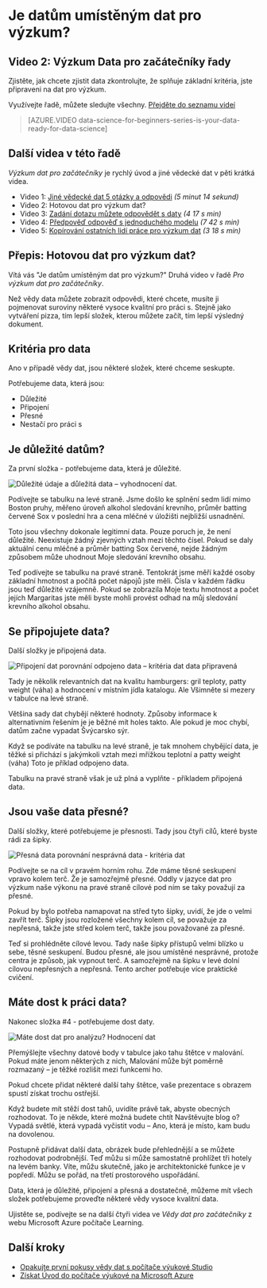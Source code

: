 <properties
   pageTitle="Je datům umístěným dat pro výzkum? Hodnocení dat | Microsoft Azure"
   description="Přečtěte si 4 kritéria pro data do provozu pro výzkum data. Výzkum dat pro začátečníky video 2 má konkrétní příklady pomoci při vyhodnocování základní údajů."
   keywords="relevantních dat, práci s daty, připravte data, kritéria dat, data připravená"
   services="machine-learning"
   documentationCenter="na"
   authors="cjgronlund"
   manager="jhubbard"
   editor="cjgronlund"/>

<tags
   ms.service="machine-learning"
   ms.devlang="na"
   ms.topic="article"
   ms.tgt_pltfrm="na"
   ms.workload="na"
   ms.date="10/20/2016"
   ms.author="cgronlun;garye"/>


# <a name="is-your-data-ready-for-data-science"></a>Je datům umístěným dat pro výzkum?

## <a name="video-2-data-science-for-beginners-series"></a>Video 2: Výzkum Data pro začátečníky řady

Zjistěte, jak chcete zjistit data zkontrolujte, že splňuje základní kritéria, jste připraveni na dat pro výzkum.

Využívejte řadě, můžete sledujte všechny. [Přejděte do seznamu videí](#other-videos-in-this-series)

> [AZURE.VIDEO data-science-for-beginners-series-is-your-data-ready-for-data-science]

## <a name="other-videos-in-this-series"></a>Další videa v této řadě

*Výzkum dat pro začátečníky* je rychlý úvod a jiné vědecké dat v pěti krátká videa.

  * Video 1: [Jiné vědecké dat 5 otázky a odpovědi](machine-learning-data-science-for-beginners-the-5-questions-data-science-answers.md) *(5 minut 14 sekund)*
  * Video 2: Hotovou dat pro výzkum dat?
  * Video 3: [Zadání dotazu můžete odpovědět s daty](machine-learning-data-science-for-beginners-ask-a-question-you-can-answer-with-data.md) *(4 17 s min)*
  * Video 4: [Předpověď odpověď s jednoduchého modelu](machine-learning-data-science-for-beginners-predict-an-answer-with-a-simple-model.md) *(7 42 s min)*
  * Video 5: [Kopírování ostatních lidí práce pro výzkum dat](machine-learning-data-science-for-beginners-copy-other-peoples-work-to-do-data-science.md) *(3 18 s min)*

## <a name="transcript-is-your-data-ready-for-data-science"></a>Přepis: Hotovou dat pro výzkum dat?

Vítá vás "Je datům umístěným dat pro výzkum?" Druhá video v řadě *Pro výzkum dat pro začátečníky*.  

Než vědy data můžete zobrazit odpovědi, které chcete, musíte ji pojmenovat suroviny některé vysoce kvalitní pro práci s. Stejně jako vytváření pizza, tím lepší složek, kterou můžete začít, tím lepší výsledný dokument.

## <a name="criteria-for-data"></a>Kritéria pro data

Ano v případě vědy dat, jsou některé složek, které chceme seskupte.

Potřebujeme data, která jsou:

  * Důležité
  * Připojení
  * Přesné
  * Nestačí pro práci s

## <a name="is-your-data-relevant"></a>Je důležité datům?

Za první složka - potřebujeme data, která je důležité.

![Důležité údaje a důležitá data – vyhodnocení dat.](./media/machine-learning-data-science-for-beginners-is-your-data-ready-for-data-science/machine-learning-data-science-relevant-and-irrelevant-data.png)

Podívejte se tabulku na levé straně. Jsme došlo ke splnění sedm lidí mimo Boston pruhy, měřeno úroveň alkohol sledování krevního, průměr batting červené Sox v poslední hra a cena mléčné v úložišti nejbližší usnadnění.

Toto jsou všechny dokonale legitimní data. Pouze poruch je, že není důležité. Neexistuje žádný zjevných vztah mezi těchto čísel. Pokud se daly aktuální cenu mléčné a průměr batting Sox červené, nejde žádným způsobem může uhodnout Moje sledování krevního obsahu.

Teď podívejte se tabulku na pravé straně. Tentokrát jsme měří každé osoby základní hmotnost a počítá počet nápojů jste měli.  Čísla v každém řádku jsou teď důležité vzájemně. Pokud se zobrazila Moje textu hmotnost a počet jejích Margaritas jste měli byste mohli provést odhad na můj sledování krevního alkohol obsahu.

## <a name="do-you-have-connected-data"></a>Se připojujete data?

Další složky je připojená data.

![Připojení dat porovnání odpojeno data – kritéria dat data připravená](./media/machine-learning-data-science-for-beginners-is-your-data-ready-for-data-science/machine-learning-data-science-connected-vs-disconnected-data.png)

Tady je několik relevantních dat na kvalitu hamburgers: gril teploty, patty weight (váha) a hodnocení v místním jídla katalogu. Ale Všimněte si mezery v tabulce na levé straně.

Většina sady dat chybějí některé hodnoty. Způsoby informace k alternativním řešením je je běžné mít holes takto. Ale pokud je moc chybí, datům začne vypadat Švýcarsko sýr.

Když se podíváte na tabulku na levé straně, je tak mnohem chybějící data, je těžké si přichází s jakýmkoli vztah mezi mřížkou teplotní a patty weight (váha) Toto je příklad odpojeno data.

Tabulku na pravé straně však je už plná a vyplňte - příkladem připojená data.

## <a name="is-your-data-accurate"></a>Jsou vaše data přesné?

Další složky, které potřebujeme je přesnosti. Tady jsou čtyři cílů, které byste rádi za šipky.

![Přesná data porovnání nesprávná data - kritéria dat](./media/machine-learning-data-science-for-beginners-is-your-data-ready-for-data-science/machine-learning-data-science-inaccurate-vs-accurate-data.png)

Podívejte se na cíl v pravém horním rohu. Zde máme těsné seskupení vpravo kolem terč. Že je samozřejmě přesné. Oddly v jazyce dat pro výzkum naše výkonu na pravé straně cílové pod ním se taky považují za přesné.

Pokud by bylo potřeba namapovat na střed tyto šipky, uvidí, že jde o velmi zavřít terč. Šipky jsou rozložené všechny kolem cíl, se považuje za nepřesná, takže jste střed kolem terč, takže jsou považované za přesné.

Teď si prohlédněte cílové levou. Tady naše šipky přístupů velmi blízko u sebe, těsné seskupení. Budou přesné, ale jsou umístěné nesprávné, protože centra je způsob, jak vypnout terč. A samozřejmě na šipku v levé dolní cílovou nepřesných a nepřesná. Tento archer potřebuje více praktické cvičení.

## <a name="do-you-have-enough-data-to-work-with"></a>Máte dost k práci data?

Nakonec složka #4 - potřebujeme dost daty.

![Máte dost dat pro analýzu? Hodnocení dat](./media/machine-learning-data-science-for-beginners-is-your-data-ready-for-data-science/machine-learning-data-science-barely-enough-data.png)

Přemýšlejte všechny datové body v tabulce jako tahu štětce v malování. Pokud máte jenom některých z nich, Malování může být poměrně rozmazaný – je těžké rozlišit mezi funkcemi ho.

Pokud chcete přidat některé další tahy štětce, vaše prezentace s obrazem spustí získat trochu ostřejší.

Když budete mít stěží dost tahů, uvidíte právě tak, abyste obecných rozhodovat. To je někde, které možná budete chtít Navštěvujte blog o? Vypadá světlé, která vypadá vyčistit vodu – Ano, která je místo, kam budu na dovolenou.

Postupně přidávat další data, obrázek bude přehlednější a se můžete rozhodovat podrobnější. Teď můžu si může samostatně prohlížet tři hotely na levém banky. Víte, můžu skutečně, jako je architektonické funkce je v popředí. Můžu se pořád, na třetí prostorového uspořádání.

Data, která je důležité, připojení a přesná a dostatečně, můžeme mít všech složek potřebujeme proveďte některé vědy vysoce kvalitní data.

Ujistěte se, podívejte se na další čtyři videa ve *Vědy dat pro začátečníky* z webu Microsoft Azure počítače Learning.




## <a name="next-steps"></a>Další kroky

  * [Opakujte první pokusy vědy dat s počítače výukové Studio](machine-learning-create-experiment.md)
  * [Získat Úvod do počítače výukové na Microsoft Azure](machine-learning-what-is-machine-learning.md)
